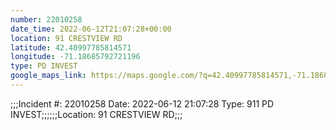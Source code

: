 ```yaml
---
number: 22010258
date_time: 2022-06-12T21:07:28+00:00
location: 91 CRESTVIEW RD
latitude: 42.40997785814571
longitude: -71.18685792721196
type: PD INVEST
google_maps_link: https://maps.google.com/?q=42.40997785814571,-71.18685792721196
---
```


;;;Incident #: 22010258   Date: 2022-06-12 21:07:28   Type: 911 PD INVEST;;;;;;Location: 91 CRESTVIEW RD;;;
